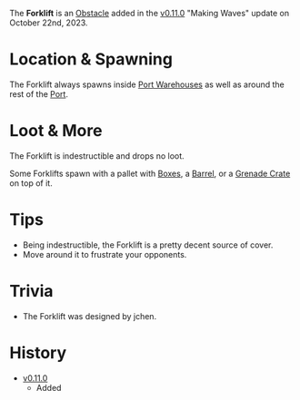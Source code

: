 The **Forklift** is an [Obstacle](/obstacles) added in the [v0.11.0](https://github.com/HasangerGames/suroi/releases/tag/v0.11.0) "Making Waves" update on October 22nd, 2023.

# Location & Spawning

The Forklift always spawns inside [Port Warehouses](/buildings/port_warehouse) as well as around the rest of the [Port](/buildings/port).

# Loot & More

The Forklift is indestructible and drops no loot. 

Some Forklifts spawn with a pallet with [Boxes](/obstacles/box), a [Barrel](/obstacles/barrel), or a [Grenade Crate](/obstacles/grenade_crate) on top of it.

# Tips

- Being indestructible, the Forklift is a pretty decent source of cover.
- Move around it to frustrate your opponents.

# Trivia

- The Forklift was designed by jchen.

# History

- [v0.11.0](https://github.com/HasangerGames/suroi/releases/tag/v0.11.0)
  - Added
